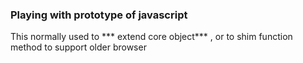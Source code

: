 ### Playing with prototype of javascript

This normally used to *** extend core object*** , or to shim function method to support older browser
